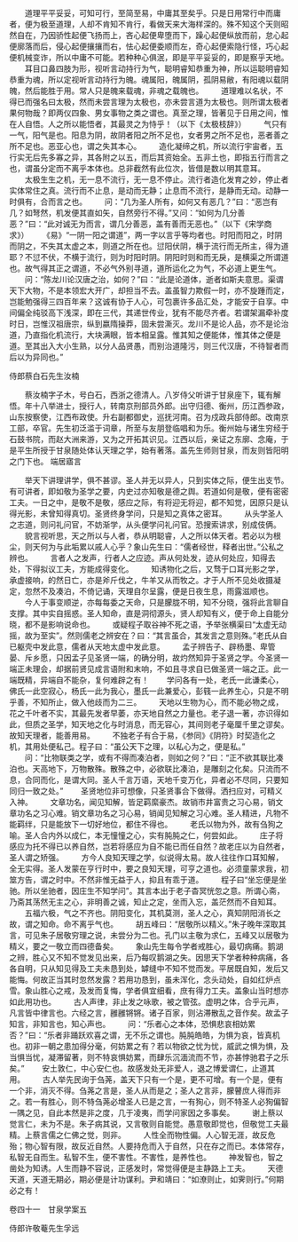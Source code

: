 <!-- { "loadSidebar": true } -->
　　道理平平妥妥，可知可行，至简至易，中庸其至矣乎。只是日用常行中而庸者，便为极至道理，人却不肯知不肯行，看做天来大海样深的。殊不知这个天则昭然自在，乃因骄性起便飞扬而上，吝心起便卑堕而下，躁心起便纵放而前，怠心起便廓落而后，侵心起便攘攘而右，怯心起便委顺而左，奇心起便索隐行怪，巧心起便机械变诈，所以中庸不可能。若种种心俱泯，即是平平妥妥的，即是察乎天地。
　　耳目口鼻四肢为形，视听言动持行为气，聪明睿知恭重为神，所以运聪明睿知恭重为魂，所以定视听言动持行为魄。魂属阳，魄属阴，孤阴易敝，有阳魂以载阴魄，然后能胜于用。常人只是魄来载魂，非魂之载魄也。
　　道理难以名状，不得已而强名曰太极，然而未尝言理为太极也，亦未尝言道为太极也。则所谓太极者果何物哉？即两仪四象、男女事物之类之谓也。真至之理，皆著见于日用之间，惟在人自悟。人之所以能悟者，其最灵之为恃乎！（以下《太极枝辞》）
　　气只有一气，阳气是也。阳息为阴，故阴者阳之所不足也，女者男之所不足也，恶者善之所不足也。恶亚心也，谓之失其本心。
　　造化凝缔之机，所以流行宇宙者，五行实无后先多寡之异，其各附之以五，而后其资始全。五非土也，即指五行而言之也，谓虽分定而不离乎本体也。总非截然有此位次，皆借是数以明其意耳。
　　太极生生之机，无一息不流行，无一息不停止。流行者造化发育之妙，停止者实体常住之真。流行而不止息，是动而无静；止息而不流行，是静而无动。动静一时俱有，合而言之也。
　　问：“几为圣人所有，如何又有恶几？”曰：“恶岂有几？如弩然，机发便其直如矢，自然旁行不得。”又问：“如何为几分善恶？”曰：“此对诚无为而言，谓几分善恶，盖有善而无恶也。”（以下《宋学商求》）
　　《易》“一阴一阳之谓道”，两一字以言乎等均者也。时阳而阳之，时阴而阴之，不失其太虚之本，则道之所在也。愆阳伏阴，横于流行而无所主，得为道耶？不愆不伏，不横于流行，则为时阳时阴。阴阳时则和而无戾，是横渠之所谓道也。故气得其正之谓道，不必气外别寻道，道所运化之为气，不必道上更生气。
　　问：“陈龙川论汉唐之治，如何？”曰：“此是论道体，逝者如斯夫意思。渠谓天下大物，不是本领宏大开广，却担当不去。盖虽智力欺假一时，亦不旋踵而定，岂能勉强得三四百年来？这诚有协于人心，可包裹许多品汇处，才能安于自享。中间偏全纯驳高下浅深，即在三代，其递世传业，犹有不能尽齐者。若谓架漏牵补度时日，岂惟汉祖唐宗，纵到嬴隋操莽，固未尝澌灭。龙川不是论人品，亦不是论治道，乃直指化机流行，大块满眼，皆本相呈露。惟其知之便能体，惟其体之便是道。至其出入大小生熟，以分人品贤愚，而别治道隆污，则三代汉唐，不待智者而后以为异同也。”

侍郎蔡白石先生汝楠

　　蔡汝楠字子木，号白石，西浙之德清人。八岁侍父听讲于甘泉座下，辄有解悟。年十八举进士，授行人，转南京刑部员外郎。出守归德、衡州，历江西参政，山东按察使，江西布政使。升右副都御史，巡抚河南。召为戍政兵部侍郎。改南京工部，卒官。先生初泛滥于词章，所至与友朋登临唱和为乐。衡州始与诸生穷经于石鼓书院，而赵大洲来游，又为之开拓其识见。江西以后，亲证之东廓、念庵，于是平生所授于甘泉随处体认天理之学，始有著落。盖先生师则甘泉，而友则皆阳明之门下也。
端居寤言

　　举天下讲理讲学，俱不甚谬。圣人并无以异人，只到实体之际，便生出支节。有可讲者，即如敬为圣学之要，内史过亦知敬是德之舆。若道如何是敬，便有密密工夫。一日之中，是敬不是敬，感应之际，有将迎无将迎，都不知觉，因原只是认得光影，未曾知得真切。圣贤终身学问，只是知之真体之密耳。
　　从头学圣人之志道，则问礼问官，不妨渐学，从头便学问礼问官。恐搜索讲求，别成伎俩。
　　貌言视听思，天之所以与人者，恭从明聪睿，人之所以体天者。若必以为根尘，则天何为与此垢累以戚人心乎？象山先生曰：“儒者经世，释者出世。”公私之辨也。
　　言者人之发声，行者人之应迹。声从何处发，迹从何处应，知得去处，下得拟议工夫，方能成得变化。
　　知诱物化之后，又骛于口耳光影之学，承虚接响，的然日亡，亦是斧斤伐之，牛羊又从而牧之。才于人所不见处收摄凝定，忽然不及凑泊，不倚记诵，天理自尔呈露，便是日夜生息，雨露滋顺也。
　　今人于事变顺逆，亦每每委之天命，只是朦胧不明，知不分晓，强将此言聊自支撑。其中实自摇惑。圣人知命，直是洞彻源头，贤人却知有义，便于命上自能分晓，都不是影响说命也。
　　或疑程子取谷神不死之语，予举张横渠曰“太虚无动摇，故为至实”。然则儒老之辨安在？曰：“其言虽合，其发言之意则殊。”老氏从自已躯壳中发此意，儒者从天地太虚中发此意。
　　孟子辨告子、辟杨墨、卑管晏、斥乡愿，只因孟子见圣贤一端，的确分明，故灼然知异于圣贤之学。今圣贤一端正未理会，却据前贤见成言语附和末响，不如且寻求自已做圣贤一端之正。此一端既精，异端自不能杂，复何难辟之有！
　　学问各有一处，老氏一此谦柔心，佛氏一此空寂心，杨氏一此为我心，墨氏一此兼爱心，彭篯一此养生心，只是不明乎善，不知所止，做入他歧而为二三。
　　天地以生物为心，而不能必物之成，花之千叶者不实，其最先发者早萎，亦天地自然之力量也。老子退一著，亦识得如此，但质之圣学，知天地之化与时消息，而无容心，其间则老子毫厘千里之谬矣。故知天理者，能善用易。
　　不独老子有合于易，《参同》《阴符》时契造化之机，其用处便私己。程子曰：“虽公天下之理，以私心为之，便是私。”
　　问：“比物联类之学，或有不得而凑泊者，则如之何？”曰：“正不欲其联比凑泊也。天高地下，万物散殊。散殊之中，必欲联比凑泊，是雕刻之化矣。只流而不息，合同而化，是谓大同。圣人千言万语，天地千变万化，异者必不尽同，只要知同归一致之处。”
　　圣贤地位非可想像，只圣贤事合下做得。洒扫应对，可精义入神。
　　文章功名，闻见知解，皆足羁縻豪杰。故销市井富贵之习心易，销文章功名之习心难。销文章功名之习心易，销闻见知解之习心难。圣人精进，凡物不能羁绊，只是能放下一切好地位，都住不得也。
　　老氏以物为外，故有刍狗之喻。圣人合内外以成仁，本无憧憧之心，实有肫肫之仁，何尝如此。
　　庄子将感应为托不得已以养自然，岂若将感应为自不能已而任自然？故老庄以为自然者，圣人谓之矫强。
　　方今人良知天理之学，似说得太易。故人往往作口耳知解，全无实得。圣人发蒙在亨行时中，要之良知天理，可亨之道也。必须童蒙求我，初筮方告，谓之时中。不然非惟无益于人，抑且有乖于道。
　　程子曰“坐忘便是坐驰。所以坐驰者，因庄生不知学问”。其言本出于老子杳冥恍忽之意。所谓心斋，乃斋其荡然无主之心，非明善之诚，知止之定，坐而入忘，盖茫然而不自知耳。
　　五福六极，气之不齐也。阴阳变化，其机莫测，圣人之心，真知阴阳消长之故，谓之知命。命不离乎气也。
　　胡五峰曰：“居敬所以精义。”朱子晚年深取其言，可见朱子居敬穷理之说，未尝分为二也。孔门以主敬为求仁，五峰又以居敬为精义，要之一敬立而四德备矣。
　　象山先生每令学者戒胜心，最切病痛。鹅湖之辨，胜心又不知不觉发见出来，后乃每叹鹅湖之失。因思天下学者种种病痛，各各自明，只从知见得及工夫未恳到处，罅缝中不知不觉而发。平居既自知，发后又能悔。何故正当其时忽然发露？若用功恳到，虽未浑化，念头动处，自如红炉点雪。象山胜心之戒，及发而复悔，学者俱宜细看，庶有得力工夫。盖象山当时想亦如此用功也。
　　古人声律，非止发之咏歌，被之管弦。虚明之体，合乎元声，凡言皆中律言也。六经之言，雝雝锵锵。诸子百家，则沾滞散乱之音作矣。故孟子知言，非知言也，知心声也。
　　问：“乐者心之本体，恐惧悲哀相妨累否？”曰：“乐者非踊跃欢喜之谓，无不乐之谓也。肫肫皓皓，为惧为哀，皆真机也。初非一朝之患加得分毫，何妨累之有？若以物欲之忧为忧，威武之惧为惧，及当惧当忧，凝滞留著，则不特哀惧妨累，而肆乐沉湎流而不节，亦甚悖驰君子之乐矣。”
　　安土敦仁，中心安仁也。故感发处无非爱人，退之博爱谓仁，止道其用。
　　古人举先民询于刍荛，盖天下只有一个是，更不可增。有一个是，便有一个非，消灭不得。刍荛之言是，圣人从而是之；圣人之言非，朦瞽庶人得而非之。若一有胜心，则不特刍荛必增圣人已是之言，一有狥心，则不特圣人必狥偏智一隅之见，自此本然是非之度，几于凌夷，而学问家因之多事矣。
　　谢上蔡以觉言仁，未为不是。朱子病其说，又言敬则自能觉。愚意敬即觉也，但敬觉工夫最精。上蔡言儒之仁佛之觉，则非。
　　人性全而物性偏。人心智无涯，故反危殆；物心智有限，故反近自然。人要持危而入于自然，只在存之而已。本体常存，私智无自而生。私智不生，便不害性。不害性，是养性也。
　　神发智也，智之凿处为知诱。人生而静不容说，正感发时，常觉得便是主静路上工夫。
　　天德天道，天道无期必，期必便是计功谋利。尹和靖曰：“如潦则止，如霁则行。”何期必之有！


卷四十一　甘泉学案五

侍郎许敬菴先生孚远

